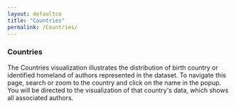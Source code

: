```yaml
---
layout: defaultco
title: "Countries"
permalink: /Countries/
---
```


<div class="page_title"><h3> Countries</h3></div>

The Countries visualization illustrates the distribution of birth country or identified homeland of authors represented in the dataset. To navigate this page, search or zoom to the country and click on the name in the popup. You will be directed to the visualization of that country's data, which shows all associated authors.
